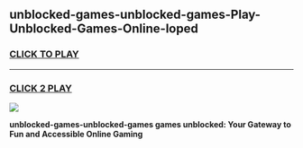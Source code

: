 
## unblocked-games-unblocked-games-Play-Unblocked-Games-Online-loped
<h3>
<a href="https://premium76.site?title=unblocked-games-unblocked-games&ref=25A">CLICK TO PLAY</a></h3>
<hr>

<h3>
<a href="https://premium76.site?title=unblocked-games-unblocked-games&ref=25A">CLICK 2 PLAY</a>
  
</h3>

<a href="https://premium76.site?title=unblocked-games-unblocked-games&ref=25A"><img src="https://clearcache.store/games.png"></a>


**unblocked-games-unblocked-games games unblocked: Your Gateway to Fun and Accessible Online Gaming**

